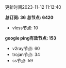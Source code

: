 更新时间2023-11-12 11:12:40

**总订阅: 36**
**总节点: 6420**
- vless节点: 10

**google ping有效节点: 153**
- v2ray节点: 60
- trojan节点: 34
- ss节点: 59

